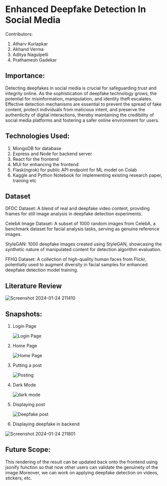 # Enhanced Deepfake Detection In Social Media
Contributors:

1.  Atharv Kurlapkar
2.  Akhand Verma
3.  Aditya Nagulpelli
4.  Prathamesh Gadekar

## Importance:

Detecting deepfakes in social media is crucial for safeguarding trust and integrity online. As the sophistication of deepfake technology grows, the potential for misinformation, manipulation, and identity theft escalates. Effective detection mechanisms are essential to prevent the spread of fake content, protect individuals from malicious intent, and preserve the authenticity of digital interactions, thereby maintaining the credibility of social media platforms and fostering a safer online environment for users.

## Technologies Used:

1. MongoDB for database
2. Express and Node for backend server
3. React for the frontend
4. MUI for enhancing the frontend
5. Flask(ngrok) for public API endpoint for ML model on Colab 
6. Kaggle and Python Notebook for implementing existing research paper, training etc

## Dataset

DFDC Dataset: A blend of real and deepfake video content, providing frames for still image analysis in deepfake detection experiments.

CelebA Image Dataset: A subset of 1000 random images from CelebA, a benchmark dataset for facial analysis tasks, serving as genuine reference images.

StyleGAN: 1000 deepfake images created using StyleGAN, showcasing the synthetic nature of manipulated content for detection algorithm evaluation.

FFHQ Dataset: A collection of high-quality human faces from Flickr, potentially used to augment diversity in facial samples for enhanced deepfake detection model training.

## Literature Review

![Screenshot 2024-01-24 211410](https://github.com/atharvk47/Enhanced-Deepfake-Detection-In-Social-Media/assets/96378794/cb7404e9-9df4-4779-b161-f953c3dd3085)


## Snapshots:

1. Login Page
   
   ![Login Page](https://github.com/atharvk47/Enhanced-Deepfake-Detection-In-Social-Media/assets/122916032/4d3fdf99-3348-4ef3-a21c-2b5b2a9e61fe)

2. Home Page
   
   ![Home Page](https://github.com/atharvk47/Enhanced-Deepfake-Detection-In-Social-Media/assets/122916032/84241da1-092a-4749-ab98-58411fcff340)

3. Putting a post
   
   ![Posting](https://github.com/atharvk47/Enhanced-Deepfake-Detection-In-Social-Media/assets/122916032/e6f168a2-2ef3-4b07-882a-0285da6cbad9)

4. Dark Mode

   ![dark mode](https://github.com/atharvk47/Enhanced-Deepfake-Detection-In-Social-Media/assets/122916032/195aadea-4766-47aa-8ce0-e0e7cebec5d2)

5. Displaying post

   ![Deepfake post](https://github.com/atharvk47/Enhanced-Deepfake-Detection-In-Social-Media/assets/122916032/1b2f5702-1015-425e-8bcd-a63fc12bbe27)

6. Displaying deepfake in backend

![Screenshot 2024-01-24 211801](https://github.com/atharvk47/Enhanced-Deepfake-Detection-In-Social-Media/assets/96378794/d0e90f05-6450-49e5-9307-9de75df5e0de)



## Future Scope:

This rendering of the result can be updated back onto the frontend using jsonify function so that now other users can validate the genuinety of the image.Moreover, we can work on applying deepfake detection on videos, stickers, etc.
 

   
